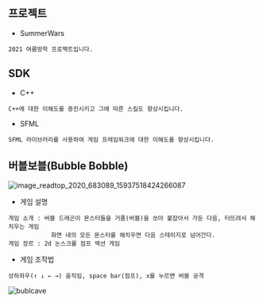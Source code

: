 ## 프로젝트
* SummerWars
```
2021 여름방학 프로젝트입니다.
```
## SDK
* C++
```
C++에 대한 이해도를 증진시키고 그에 따른 스킬도 향상시킵니다.
```
* SFML
```
SFML 라이브러리를 사용하여 게임 프레임워크에 대한 이해도를 향상시킵니다.
```

## 버블보블(Bubble Bobble)
![image_readtop_2020_683089_15937518424266087](https://user-images.githubusercontent.com/71120607/123213405-eeea9780-d500-11eb-87f9-dc1cec423396.png)

* 게임 설명
```
게임 소개 : 버블 드래곤이 몬스터들을 거품(버블)을 쏘아 붙잡아서 가둔 다음, 터뜨려서 해치우는 게임
            화면 내의 모든 몬스터를 해치우면 다음 스테이지로 넘어간다.
게임 장르 : 2d 논스크롤 점프 액션 게임
```
* 게임 조작법
```
상하좌우(↑ ↓ ← →) 움직임, space bar(점프), x를 누르면 버블 공격
```
![bublcave](https://user-images.githubusercontent.com/71120607/123213049-83082f00-d500-11eb-8af3-4b566fefb42c.png)
